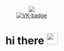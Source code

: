 <div id="header" align="center">
  <img src="https://media.giphy.com/media/p4NLw3I4U0idi/giphy.gif"/>
  <div id="badges">
  <a href="https://vk.com/that_is_me">
  <img src="https://img.shields.io/badge/VK-blue?logo=vk&logoColor=white&style=for-the-badge" alt="VK-badge"/>
  </a>
  </div>
  <img src="https://komarev.com/ghpvc/?username=vladdie92&style=flat-square&color=blue" alt=""/>
  <h1>
  hi there
  <img src="https://media.giphy.com/media/W59JVlTmrQIuYdN3ss/giphy.gif" width="30px"/>
</h1>
</div>


  
  
